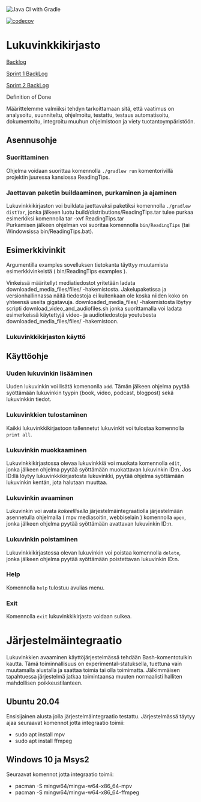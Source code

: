 ![Java CI with Gradle](https://github.com/Samipuu/Reading-tips-2020-covid-edition/workflows/Java%20CI%20with%20Gradle/badge.svg)

[![codecov](https://codecov.io/gh/Samipuu/Reading-tips-2020-covid-edition/branch/main/graph/badge.svg?token=PHH5CGO9F2)](https://codecov.io/gh/Samipuu/Reading-tips-2020-covid-edition)

# Lukuvinkkikirjasto

[Backlog](https://docs.google.com/spreadsheets/d/1kZ0gFiGDwlGnhyhhpXqEHOJM38GCwa6GD7lcROB76bw/edit?usp=sharing)

[Sprint 1 BackLog](https://docs.google.com/spreadsheets/d/1kZ0gFiGDwlGnhyhhpXqEHOJM38GCwa6GD7lcROB76bw/edit#gid=600760406)

[Sprint 2 BackLog](https://docs.google.com/spreadsheets/d/1kZ0gFiGDwlGnhyhhpXqEHOJM38GCwa6GD7lcROB76bw/edit#gid=204788354)

Definition of Done

Määrittelemme valmiiksi tehdyn tarkoittamaan sitä, että vaatimus on analysoitu, suunniteltu, ohjelmoitu, testattu, testaus automatisoitu, dokumentoitu, integroitu muuhun ohjelmistoon ja viety tuotantoympäristöön. 

## Asennusohje

### Suorittaminen

Ohjelma voidaan suorittaa komennolla ```./gradlew run``` komentorivillä projektin juuressa kansiossa ReadingTips.

### Jaettavan paketin buildaaminen, purkaminen ja ajaminen

Lukuvinkkikirjaston voi buildata jaettavaksi paketiksi komennolla ```./gradlew distTar```, jonka jälkeen luotu build/distributions/ReadingTips.tar tulee purkaa esimerkiksi komennolla tar -xvf ReadingTips.tar  
Purkamisen jälkeen ohjelman voi suoritaa komennolla ```bin/ReadingTips``` (tai Windowsissa bin/ReadingTips.bat).  

## Esimerkkivinkit

Argumentilla examples sovelluksen tietokanta täyttyy muutamista esimerkkivinkeistä ( bin/ReadingTips examples ).

Vinkeissä määritellyt mediatiedostot yritetään ladata downloaded_media_files/files/ -hakemistosta. Jakelupaketissa ja versionhallinnassa näitä tiedostoja ei kuitenkaan ole koska niiden koko on yhteensä useita gigatavuja. downloaded_media_files/ -hakemistosta löytyy scripti download_video_and_audiofiles.sh jonka suorittamalla voi ladata esimerkeissä käytettyjä video- ja audiotiedostoja youtubesta downloaded_media_files/files/ -hakemistoon.

### Lukuvinkkikirjaston käyttö

## Käyttöohje

### Uuden lukuvinkin lisääminen

Uuden lukuvinkin voi lisätä komenonlla ```add```. Tämän jälkeen ohjelma pyytää syöttämään lukuvinkin tyypin (book, video, podcast, blogpost) sekä lukuvinkkin tiedot.

### Lukuvinkkien tulostaminen

Kaikki lukuvinkkikirjastoon tallennetut lukuvinkit voi tulostaa komennolla ```print all```.

### Lukuvinkin muokkaaminen

Lukuvinkkikirjastossa olevaa lukuvinkkiä voi muokata komennolla ```edit```, jonka jälkeen ohjelma pyytää syöttämään muokattavan lukuvinkin ID:n. Jos ID:llä löytyy lukuvinkkikirjastosta lukuvinkki, pyytää ohjelma syöttämään lukuvinkin kentän, jota halutaan muuttaa.

### Lukuvinkin avaaminen

Lukuvinkin voi avata *kokeellisella* järjestelmäintegraatiolla järjestelmään asennetulla ohjelmalla ( mpv mediasoitin, webbiselain ) komennolla ```open```, jonka jälkeen ohjelma pyytää syöttämään avattavan lukuvinkin ID:n.

### Lukuvinkin poistaminen

Lukuvinkkikirjastossa olevan lukuvinkin voi poistaa komennolla ```delete```, jonka jälkeen ohjelma pyytää syöttämään poistettavan lukuvinkin ID:n.

### Help

Komennolla ```help``` tulostuu avulias menu.

### Exit  

Komennolla ```exit``` lukuvinkkikirjasto voidaan sulkea.  
  
# Järjestelmäintegraatio

Lukuvinkkien avaaminen käyttöjärjestelmässä tehdään Bash-komentotulkin kautta. Tämä toiminnallisuus on experimental-statuksella, tuettuna vain muutamalla alustalla ja saattaa toimia tai olla toimimatta. Jälkimmäisen tapahtuessa järjestelmä jatkaa toimintaansa muuten normaalisti halliten mahdollisen poikkeustilanteen. 

## Ubuntu 20.04  
  
Ensisijainen alusta jolla järjestelmäintegraatio testattu. Järjestelmässä täytyy ajaa seuraavat komennot jotta integraatio toimii:  
* sudo apt install mpv  
* sudo apt install ffmpeg  
  
## Windows 10 ja Msys2  
  
Seuraavat komennot jotta integraatio toimii:  
* pacman -S mingw64/mingw-w64-x86_64-mpv  
* pacman -S mingw64/mingw-w64-x86_64-ffmpeg  
